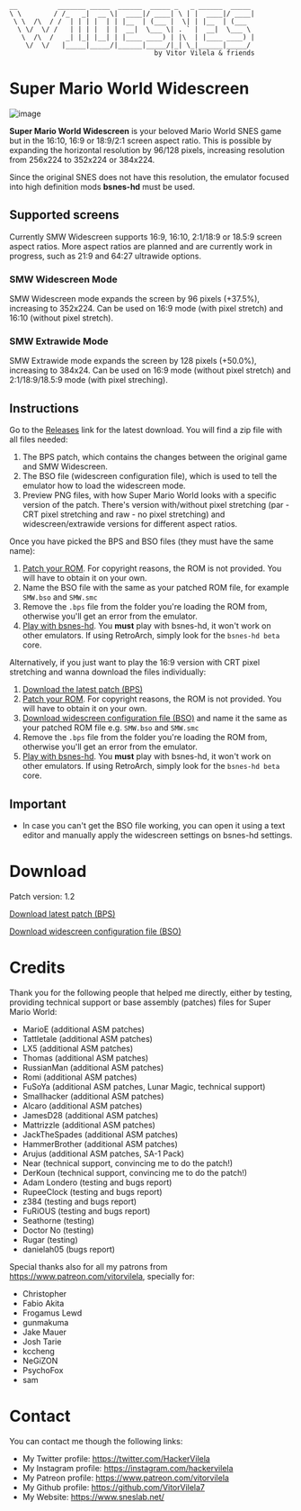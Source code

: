 ```
__          _______ _____  ______  _____ _   _ ______  _____    
\ \        / /_   _|  __ \|  ____|/ ____| \ | |  ____|/ ____|   
 \ \  /\  / /  | | | |  | | |__  | (___ |  \| | |__  | (___     
  \ \/  \/ /   | | | |  | |  __|  \___ \| . ` |  __|  \___ \    
   \  /\  /   _| |_| |__| | |____ ____) | |\  | |____ ____) |   
    \/  \/   |_____|_____/|______|_____/|_| \_|______|_____/    
                                    by Vitor Vilela & friends
```

Super Mario World Widescreen
============================

![image](https://user-images.githubusercontent.com/12776674/122607515-0e8d4600-d051-11eb-900b-1b072f5bbbad.png)

**Super Mario World Widescreen** is your beloved Mario World
SNES game but in the 16:10, 16:9 or 18:9/2:1 screen aspect ratio.
This is possible by expanding the horizontal resolution by 96/128
pixels, increasing resolution from 256x224 to 352x224 or 384x224.

Since the original SNES does not have this resolution, the emulator
focused into high definition mods **bsnes-hd** must be used.

## Supported screens

Currently SMW Widescreen supports 16:9, 16:10, 2:1/18:9 or 18.5:9 screen
aspect ratios. More aspect ratios are planned and are currently work in
progress, such as 21:9 and 64:27 ultrawide options.

### SMW Widescreen Mode

SMW Widescreen mode expands the screen by 96 pixels (+37.5%), increasing
to 352x224. Can be used on 16:9 mode (with pixel stretch) and
16:10 (without pixel stretch).

### SMW Extrawide Mode

SMW Extrawide mode expands the screen by 128 pixels (+50.0%), increasing
to 384x24. Can be used on 16:9 mode (without pixel stretch) and
2:1/18:9/18.5:9 mode (with pixel streching).

## Instructions

Go to the [Releases](https://github.com/VitorVilela7/wide-snes/releases)
link for the latest download. You will find a zip file with all files needed:
1. The BPS patch, which contains the changes between the original game
and SMW Widescreen.
2. The BSO file (widescreen configuration file), which is used to tell
the emulator how to load the widescreen mode.
3. Preview PNG files, with how Super Mario World looks with a specific
version of the patch. There's version with/without pixel stretching
(par - CRT pixel stretching and raw - no pixel stretching) and
widescreen/extrawide versions for different aspect ratios.

Once you have picked the BPS and BSO files (they must have the same name):
1. [Patch your ROM](https://sneslab.net/wiki/How_to_apply_ROM_patches).
For copyright reasons, the ROM is not provided. You will have to obtain it
on your own.
2. Name the BSO file with the same as your patched ROM file, for
example `SMW.bso` and `SMW.smc`
3. Remove the `.bps` file from the folder you're loading the ROM from,
otherwise you'll get an error from the emulator.
5. [Play with bsnes-hd](https://github.com/DerKoun/bsnes-hd/releases).
You **must** play with bsnes-hd, it won't work on other emulators.
If using RetroArch, simply look for the `bsnes-hd beta` core.

Alternatively, if you just want to play the 16:9 version with CRT pixel
stretching and wanna download the files individually:

1. [Download the latest patch (BPS)](./../../raw/master/smw-widescreen.bps)
2. [Patch your ROM](https://sneslab.net/wiki/How_to_apply_ROM_patches). For copyright reasons, the ROM is not provided. You will have to obtain it on your own.
3. [Download widescreen configuration file (BSO)](./../../raw/master/smw-widescreen.bso) and name it the same as your patched ROM file e.g. `SMW.bso` and `SMW.smc`
4. Remove the `.bps` file from the folder you're loading the ROM from, otherwise you'll get an error from the emulator.
5. [Play with bsnes-hd](https://github.com/DerKoun/bsnes-hd/releases). You **must** play with bsnes-hd, it won't work on other emulators. If using RetroArch, simply look for the `bsnes-hd beta` core.

## Important

- In case you can't get the BSO file working, you can open it using a text editor and manually apply the widescreen settings on bsnes-hd settings.

# Download
Patch version: 1.2

[Download latest patch (BPS)](./../../raw/master/smw-widescreen.bps)

[Download widescreen configuration file (BSO)](./../../raw/master/smw-widescreen.bso)

# Credits
Thank you for the following people that helped me directly, either by
testing, providing technical support or base assembly (patches) files for Super Mario World:
 - MarioE (additional ASM patches)
 - Tattletale (additional ASM patches)
 - LX5 (additional ASM patches)
 - Thomas (additional ASM patches)
 - RussianMan (additional ASM patches)
 - Romi (additional ASM patches)
 - FuSoYa (additional ASM patches, Lunar Magic, technical support)
 - Smallhacker (additional ASM patches)
 - Alcaro (additional ASM patches)
 - JamesD28 (additional ASM patches)
 - Mattrizzle (additional ASM patches)
 - JackTheSpades (additional ASM patches)
 - HammerBrother (additional ASM patches)
 - Arujus (additional ASM patches, SA-1 Pack)
 - Near (technical support, convincing me to do the patch!)
 - DerKoun (technical support, convincing me to do the patch!)
 - Adam Londero (testing and bugs report)
 - RupeeClock (testing and bugs report)
 - z384 (testing and bugs report)
 - FuRiOUS (testing and bugs report)
 - Seathorne (testing)
 - Doctor No (testing)
 - Rugar (testing)
 - danielah05 (bugs report)

Special thanks also for all my patrons from
https://www.patreon.com/vitorvilela, specially for:

* Christopher
* Fabio Akita
* Frogamus Lewd
* gunmakuma
* Jake Mauer
* Josh Tarie
* kccheng
* NeGiZON
* PsychoFox
* sam

# Contact
You can contact me though the following links:

* My Twitter profile: https://twitter.com/HackerVilela
* My Instagram profile: https://instagram.com/hackervilela
* My Patreon profile: https://www.patreon.com/vitorvilela
* My Github profile: https://github.com/VitorVilela7
* My Website: https://www.sneslab.net/

